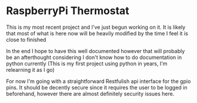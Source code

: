 # RaspberryPi Thermostat

This is my most recent project and I've just begun working on it.  It is likely that most of what is here now will be heavily modified by the time I feel it is close to finished

In the end I hope to have this well documented however that will probably be an afterthought considering I don't know how to do documentation in python currently (This is my first project using python in years, I'm relearning it as I go)

For now I'm going with a straightforward Restfulish api interface for the gpio pins.  It should be decently secure since it requires the user to be logged in beforehand, however there are almost definitely security issues here.  